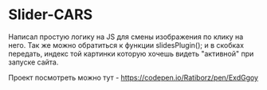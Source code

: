 # Slider-CARS
Написал простую логику на JS для смены изображения по клику на него. Так же можно обратиться к функции slidesPlugin(); и в скобках передать, индекс той картинки которую хочешь видеть "активной" при запуске сайта. 

Проект посмотреть можно тут - https://codepen.io/Ratiborz/pen/ExdGgoy
